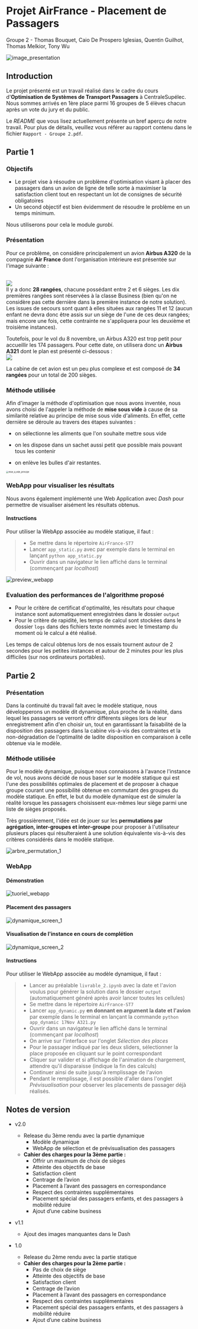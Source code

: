 # Projet AirFrance - Placement de Passagers
Groupe 2 - Thomas Bouquet, Caio De Prospero Iglesias, Quentin Guilhot, Thomas Melkior, Tony Wu

![image_presentation](assets/image_presentation.png)



## Introduction

Le projet présenté est un travail réalisé dans le cadre du cours d'**Optimisation de Systèmes de Transport Passagers** à CentraleSupélec. Nous sommes arrivés en 1ère place parmi 16 groupes de 5 élèves chacun après un vote du jury et du public.

Le *README* que vous lisez actuellement présente un bref aperçu de notre travail. Pour plus de détails, veuillez vous référer au rapport contenu dans le fichier `Rapport - Groupe 2.pdf`.



## Partie 1

### Objectifs

- Le projet vise à résoudre un problème d'optimisation visant à placer des passagers dans un avion de ligne de telle sorte à maximiser la satisfaction client tout en respectant un lot de consignes de sécurité obligatoires
- Un second objectif est bien évidemment de résoudre le problème en un temps minimum.



Nous utiliserons pour cela le module *gurobi*.
​
​

### Présentation

Pour ce problème, on considère principalement un avion <strong>Airbus A320</strong> de la compagnie <strong>Air France</strong> dont l'organisation intérieure est présentée sur l'image suivante :

<br>
<img src='cabineA320AF.jpg'>
<br>
Il y a donc <strong>28 rangées</strong>, chacune possédant entre 2 et 6 sièges. Les dix premières rangées sont réservées à la classe Business (bien qu'on ne considère pas cette dernière dans la première instance de notre solution). Les issues de secours sont quant à elles situées aux rangées 11 et 12 (aucun enfant ne devra donc être assis sur un siège de l'une de ces deux rangées; mais encore une fois, cette contrainte ne s'appliquera pour les deuxième et troisième instances).



Toutefois, pour le vol du 8 novembre, un Airbus A320 est trop petit pour accueillir les 174 passagers. Pour cette date, on utilisera donc un <strong>Airbus A321</strong> dont le plan est présenté ci-dessous :
<br>
<img src='cabineA321AF.jpg'>
<br>

La cabine de cet avion est un peu plus complexe et est composé de <strong>34 rangées</strong> pour un total de 200 sièges.



### Méthode utilisée

Afin d'imager la méthode d'optimisation que nous avons inventée, nous avons choisi de l'appeler la méthode de **mise sous vide** à cause de sa similarité relative au principe de mise sous vide d'aliments. En effet, cette dernière se déroule au travers des étapes suivantes :

- on sélectionne les aliments que l'on souhaite mettre sous vide

- on les dispose dans un sachet aussi petit que possible mais pouvant tous les contenir

- on enlève les bulles d'air restantes.

  

<img src="assets/MSV_packed.png" alt="mise_a_vide_principe" style="zoom:40%;" />





### WebApp pour visualiser les résultats

Nous avons également implémenté une Web Application avec *Dash* pour permettre de visualiser aisément les résultats obtenus.



#### Instructions

Pour utiliser la WebApp associée au modèle statique, il faut :

> - Se mettre dans le répertoire `AirFrance-ST7`
> - Lancer `app_static.py` avec par exemple dans le terminal en lançant `python app_static.py`
> - Ouvrir dans un navigateur le lien affiché dans le terminal (commençant par *localhost*)



![preview_webapp](assets/statique_screen_preview.png)



### Evaluation des performances de l'algorithme proposé

- Pour le critère de certificat d'optimalité, les résultats pour chaque instance sont automatiquement enregistrées dans le dossier `output`
- Pour le critère de rapidité, les temps de calcul sont stockées dans le dossier `logs` dans des fichiers texte nommés avec le timestamp du moment où le calcul a été réalisé.



Les temps de calcul obtenus lors de nos essais tournent autour de 2 secondes pour les petites instances et autour de 2 minutes pour les plus difficiles (sur nos ordinateurs portables).





## Partie 2

### Présentation

Dans la continuité du travail fait avec le modèle statique, nous développerons un modèle dit dynamique, plus proche de la réalité, dans lequel les passagers se verront offrir différents sièges lors de leur enregistrement afin d'en choisir un, tout en garantissant la faisabilité de la disposition des passagers dans la cabine vis-à-vis des contraintes et la non-dégradation de l'optimalité de ladite disposition en comparaison à celle obtenue via le modèle.



### Méthode utilisée

Pour le modèle dynamique, puisque nous connaissons à l'avance l'instance de vol, nous avons décidé de nous baser sur le modèle statique qui est l'une des possibilités optimales de placement et de proposer à chaque groupe courant une possibilité obtenue en commutant des groupes du modèle statique. En effet, le but du modèle dynamique est de simuler la réalité lorsque les passagers choisissent eux-mêmes leur siège parmi une liste de sièges proposés.

Très grossièrement, l'idée est de jouer sur les **permutations par agrégation, inter-groupes et inter-groupe** pour proposer à l'utilisateur plusieurs places qui résulteraient à une solution équivalente vis-à-vis des critères considérés dans le modèle statique.

![arbre_permutation_1](assets/arbre_permutation_1.png)







### WebApp

#### Démonstration

![tuoriel_webapp](assets/tuoriel_webapp.gif)



#### Placement des passagers

![dynamique_screen_1](assets/dynamique_screen_1.png)

#### Visualisation de l'instance en cours de complétion

![dynamique_screen_2](assets/dynamique_screen_2.png)



#### Instructions

Pour utiliser le WebApp associée au modèle dynamique, il faut :

> - Lancer au préalable `livrable_2.ipynb` avec la date et l'avion voulus pour générer la solution dans le dossier `output` (automatiquement généré après avoir lancer toutes les cellules)
> - Se mettre dans le répertoire `AirFrance-ST7`
> - Lancer `app_dynamic.py` **en donnant en argument la date et l'avion** par exemple dans le terminal en lançant la commande `python app_dynamic 17Nov A321.py`
> - Ouvrir dans un navigateur le lien affiché dans le terminal (commençant par *localhost*)
> - On arrive sur l'interface sur l'onglet *Sélection des places*
> - Pour le passager indiqué par les deux sliders, sélectionner la place proposée en cliquant sur le point correspondant
> - Cliquer sur valider et si affichage de l'animation de chargement, attendre qu'il disparaisse (indique la fin des calculs)
> - Continuer ainsi de suite jusqu'à remplissage de l'avion
> - Pendant le remplissage, il est possible d'aller dans l'onglet *Prévisualisation* pour observer les placements de passager déjà réalisés.



## Notes de version

- v2.0
  - Release du 3ème rendu avec la partie dynamique
    - Modèle dynamique
    - WebApp de sélection et de prévisualisation des passagers
  - **Cahier des charges pour la 3ème partie :**
    - Offrir un maximum de choix de sièges
    - Atteinte des objectifs de base
    - Satisfaction client
    - Centrage de l’avion
    - Placement à l’avant des passagers en correspondance
    - Respect des contraintes supplémentaires
    - Placement spécial des passagers enfants, et des passagers à
    mobilité réduire
    - Ajout d’une cabine business
  
- v1.1
  - Ajout des images manquantes dans le Dash
- 1.0
  - Release du 2ème rendu avec la partie statique
  - **Cahier des charges pour la 2ème partie :**
    - Pas de choix de siège
    - Atteinte des objectifs de base
    - Satisfaction client
    - Centrage de l’avion
    - Placement à l’avant des passagers en correspondance
    - Respect des contraintes supplémentaires
    - Placement spécial des passagers enfants, et des passagers à mobilité réduire
    - Ajout d’une cabine business
